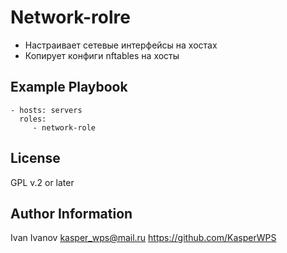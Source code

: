 Network-rolre
=============

- Настраивает сетевые интерфейсы на хостах
- Копирует конфиги nftables на хосты

Example Playbook
----------------

    - hosts: servers
      roles:
         - network-role

License
-------

GPL v.2 or later

Author Information
------------------

Ivan Ivanov <kasper_wps@mail.ru>
https://github.com/KasperWPS
